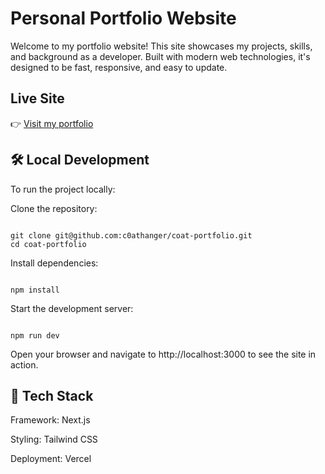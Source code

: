 
# Personal Portfolio Website
Welcome to my portfolio website! This site showcases my projects, skills, and background as a developer. Built with modern web technologies, it's designed to be fast, responsive, and easy to update.

## Live Site
👉 [Visit my portfolio](https://coat-portfolio.vercel.app)

## 🛠️ Local Development
To run the project locally:

Clone the repository:

<pre><code>
git clone git@github.com:c0athanger/coat-portfolio.git
cd coat-portfolio
</pre></code>


Install dependencies:

<pre><code>
npm install
</pre></code>

Start the development server:

<pre><code>
npm run dev
</pre></code>

Open your browser and navigate to http://localhost:3000 to see the site in action.

## 🧰 Tech Stack
Framework: Next.js 

Styling: Tailwind CSS

Deployment: Vercel